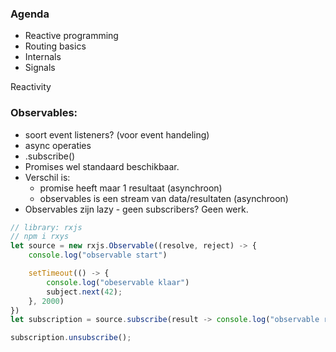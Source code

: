 ### Agenda
- Reactive programming
- Routing basics
- Internals
- Signals

Reactivity

### Observables:
- soort event listeners? (voor event handeling)
- async operaties
- .subscribe()
- Promises wel standaard beschikbaar.
- Verschil is:
	- promise heeft maar 1 resultaat (asynchroon)
	- observables is een stream van data/resultaten (asynchroon)
- Observables zijn lazy - geen subscribers? Geen werk.

```js
// library: rxjs
// npm i rxys
let source = new rxjs.Observable((resolve, reject) -> {
	console.log("observable start")

	setTimeout(() -> {
		console.log("obeservable klaar")
		subject.next(42);
	}, 2000)
})
let subscription = source.subscribe(result -> console.log("observable result: ", result))

subscription.unsubscribe();
```



